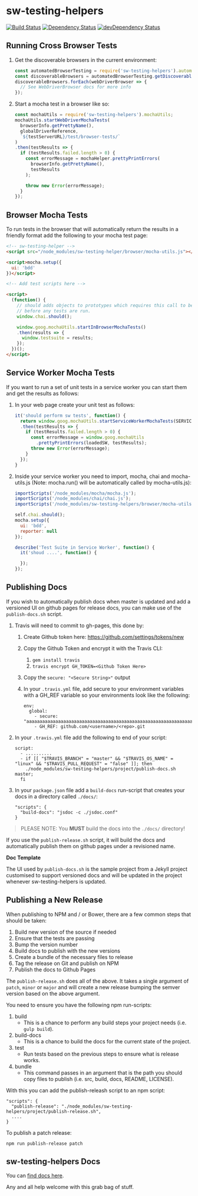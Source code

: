 # sw-testing-helpers

[![Build Status](https://travis-ci.org/GoogleChrome/sw-testing-helpers.svg?branch=master)](https://travis-ci.org/GoogleChrome/sw-testing-helpers) [![Dependency Status](https://david-dm.org/GoogleChrome/sw-testing-helpers.svg)](https://david-dm.org/GoogleChrome/sw-testing-helpers) [![devDependency Status](https://david-dm.org/GoogleChrome/sw-testing-helpers/dev-status.svg)](https://david-dm.org/GoogleChrome/sw-testing-helpers#info=devDependencies)

## Running Cross Browser Tests

1. Get the discoverable browsers in the current environment:

    ``` javascript
    const automatedBrowserTesting = require('sw-testing-helpers').automatedBrowserTesting;
    const discoverableBrowsers = automatedBrowserTesting.getDiscoverableBrowsers();
    discoverableBrowsers.forEach(webDriverBrowser => {
      // See WebDriverBrowser docs for more info
    });
    ```

1. Start a mocha test in a browser like so:

    ``` javascript
    const mochaUtils = require('sw-testing-helpers').mochaUtils;
    mochaUtils.startWebDriverMochaTests(
      browserInfo.getPrettyName(),
      globalDriverReference,
      `${testServerURL}/test/browser-tests/`
    )
    .then(testResults => {
      if (testResults.failed.length > 0) {
        const errorMessage = mochaHelper.prettyPrintErrors(
          browserInfo.getPrettyName(),
          testResults
        );

        throw new Error(errorMessage);
      }
    });
    ```

## Browser Mocha Tests

To run tests in the browser that will automatically return the results
in a friendly format add the following to your mocha test page:

``` html
<!-- sw-testing-helper -->
<script src="/node_modules/sw-testing-helper/browser/mocha-utils.js"></script>

<script>mocha.setup({
  ui: 'bdd'
})</script>

<!-- Add test scripts here -->

<script>
  (function() {
    // should adds objects to prototypes which requires this call to be made
    // before any tests are run.
    window.chai.should();

    window.goog.mochaUtils.startInBrowserMochaTests()
    .then(results => {
      window.testsuite = results;
    });
  })();
</script>
```

## Service Worker Mocha Tests

If you want to run a set of unit tests in a service worker you can start them
and get the results as follows:

1. In your web page create your unit test as follows:

    ```javascript
    it('should perform sw tests', function() {
      return window.goog.mochaUtils.startServiceWorkerMochaTests(SERVICE_WORKER_PATH + '/test-sw.js')
      .then(testResults => {
        if (testResults.failed.length > 0) {
          const errorMessage = window.goog.mochaUtils
            .prettyPrintErrors(loadedSW, testResults);
          throw new Error(errorMessage);
        }
      });
    }
    ```

1. Inside your service worker you need to import, mocha, chai and
mocha-utils.js (Note: mocha.run() will be automatically called
by mocha-utils.js):

    ``` javascript
    importScripts('/node_modules/mocha/mocha.js');
    importScripts('/node_modules/chai/chai.js');
    importScripts('/node_modules/sw-testing-helpers/browser/mocha-utils.js');

    self.chai.should();
    mocha.setup({
      ui: 'bdd',
      reporter: null
    });

    describe('Test Suite in Service Worker', function() {
      it('shoud ....', function() {

      });
    });
    ```

## Publishing Docs

If you wish to automatically publish docs when master is updated and add
a versioned UI on github pages for release docs, you can make use of the
`publish-docs.sh` script.

1. Travis will need to commit to gh-pages, this done by:
    1. Create Github token here: https://github.com/settings/tokens/new
    1. Copy the Github Token and encrypt it with the Travis CLI:
        1. `gem install travis`
        1. `travis encrypt GH_TOKEN=<Github Token Here>`
    1. Copy the `secure: "<Secure String>"` output
    1. In your `.travis.yml` file, add secure to your environment variables with
    a GH_REF variable so your environments look like the following:

        ```
        env:
          global:
            - secure: "aaaaaaaaaaaaaaaaaaaaaaaaaaaaaaaaaaaaaaaaaaaaaaaaaaaaaaaaaaaaaaaa"
            - GH_REF: github.com/<username>/<repo>.git
        ```

1. In your `.travis.yml` file add the following to end of your script:

    ```
    script:
      - ..........
      - if [[ "$TRAVIS_BRANCH" = "master" && "$TRAVIS_OS_NAME" = "linux" && "$TRAVIS_PULL_REQUEST" = "false" ]]; then
        ./node_modules/sw-testing-helpers/project/publish-docs.sh master;
      fi
    ```

1. In your `package.json` file add a `build-docs` run-script that creates
your docs in a directory called `./docs/`:

    ```
    "scripts": {
      "build-docs": "jsdoc -c ./jsdoc.conf"
    }
    ```

> PLEASE NOTE: You <strong>MUST</strong> build the docs into the `./docs/`
> directory!

If you use the `publish-release.sh` script, it will build the docs
and automatically publish them on github pages under a revisioned name.

<strong>Doc Template</strong>

The UI used by `publish-docs.sh` is the sample project from a
Jekyll project customised to support versioned docs and will be updated
in the project whenever sw-testing-helpers is updated.

## Publishing a New Release

When publishing to NPM and / or Bower, there are a few common steps that should
be taken:

1. Build new version of the source if needed
1. Ensure that the tests are passing
1. Bump the version number
1. Build docs to publish with the new versions
1. Create a bundle of the necessary files to release
1. Tag the release on Git and publish on NPM
1. Publish the docs to Github Pages

The `publish-release.sh` does all of the above. It takes a single
argument of `patch`, `minor` or `major` and will create a new release
bumping the semver version based on the above argument.

You need to ensure you have the following npm run-scripts:

1. build
    * This is a chance to perform any build steps your project needs
    (i.e. `gulp build`).
1. build-docs
    * This is a chance to build the docs for the current state of the project.
1. test
    * Run tests based on the previous steps to ensure what is release works.
1. bundle
    * This command passes in an argument that is the path you should copy
    files to publish (i.e. src, build, docs, README, LICENSE).

With this you can add the publish-releash script to an npm script:

```
"scripts": {
  "publish-release": "./node_modules/sw-testing-helpers/project/publish-release.sh",
  ....
}
```

To publish a patch release:

```
npm run publish-release patch
```

## sw-testing-helpers Docs

You can [find docs here](http://googlechrome.github.io/sw-testing-helpers/).

Any and all help welcome with this grab bag of stuff.

